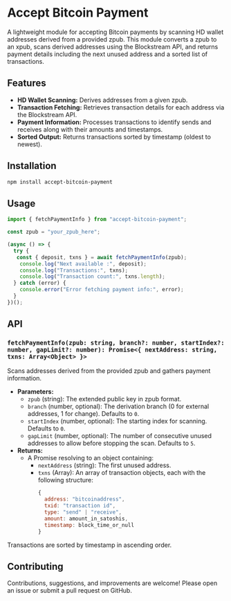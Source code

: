 # Accept Bitcoin Payment

A lightweight module for accepting Bitcoin payments by scanning HD wallet addresses derived from a provided zpub. This module converts a zpub to an xpub, scans derived addresses using the Blockstream API, and returns payment details including the next unused address and a sorted list of transactions.

## Features

- **HD Wallet Scanning:** Derives addresses from a given zpub.
- **Transaction Fetching:** Retrieves transaction details for each address via the Blockstream API.
- **Payment Information:** Processes transactions to identify sends and receives along with their amounts and timestamps.
- **Sorted Output:** Returns transactions sorted by timestamp (oldest to newest).

## Installation

```bash
npm install accept-bitcoin-payment
```

## Usage

```js
import { fetchPaymentInfo } from "accept-bitcoin-payment";

const zpub = "your_zpub_here";

(async () => {
  try {
   const { deposit, txns } = await fetchPaymentInfo(zpub);
    console.log("Next available :", deposit);
    console.log("Transactions:", txns);
    console.log("Transaction count:", txns.length);
  } catch (error) {
    console.error("Error fetching payment info:", error);
  }
})();
```

## API

### `fetchPaymentInfo(zpub: string, branch?: number, startIndex?: number, gapLimit?: number): Promise<{ nextAddress: string, txns: Array<Object> }>`

Scans addresses derived from the provided zpub and gathers payment information.

- **Parameters:**
  - `zpub` (string): The extended public key in zpub format.
  - `branch` (number, optional): The derivation branch (0 for external addresses, 1 for change). Defaults to `0`.
  - `startIndex` (number, optional): The starting index for scanning. Defaults to `0`.
  - `gapLimit` (number, optional): The number of consecutive unused addresses to allow before stopping the scan. Defaults to `5`.
- **Returns:**
  - A Promise resolving to an object containing:
    - `nextAddress` (string): The first unused address.
    - `txns` (Array): An array of transaction objects, each with the following structure:
      ```js
      {
        address: "bitcoinaddress",
        txid: "transaction id",
        type: "send" | "receive",
        amount: amount_in_satoshis,
        timestamp: block_time_or_null
      }
      ```

Transactions are sorted by timestamp in ascending order.

## Contributing

Contributions, suggestions, and improvements are welcome! Please open an issue or submit a pull request on GitHub.
